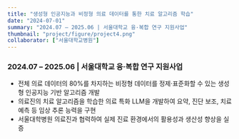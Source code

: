 ```yaml
---
title: "생성형 인공지능과 비정형 의료 데이터를 통한 치료 알고리즘 학습"
date: "2024-07-01"
summary: "2024.07 – 2025.06 | 서울대학교 융·복합 연구 지원사업"
thumbnail: "project/figure/project4.png"
collaborator: ["서울대학교병원"]
---
```


### 2024.07 – 2025.06 | 서울대학교 융·복합 연구 지원사업
- 전체 의료 데이터의 80%를 차지하는 비정형 데이터를 정제·표준화할 수 있는 생성형 인공지능 기반 알고리즘 개발
- 의료진의 치료 알고리즘을 학습한 의료 특화 LLM을 개발하여 요약, 진단 보조, 치료 예측 등 임상 추론 능력을 구현
- 서울대학병원 의료진과 협력하여 실제 진료 환경에서의 활용성과 생산성 향상을 실증

